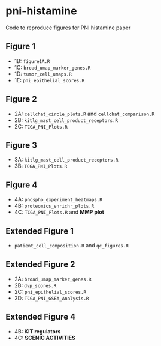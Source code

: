 # pni-histamine
Code to reproduce figures for PNI histamine paper

## Figure 1
* 1B: `figure1A.R` 
* 1C: `broad_umap_marker_genes.R`
* 1D: `tumor_cell_umaps.R`
* 1E: `pni_epithelial_scores.R`

## Figure 2
* 2A: `cellchat_circle_plots.R` and `cellchat_comparison.R`
* 2B: `kitlg_mast_cell_product_receptors.R`
* 2C: `TCGA_PNI_Plots.R`

## Figure 3
* 3A: `kitlg_mast_cell_product_receptors.R`
* 3B: `TCGA_PNI_Plots.R`

## Figure 4
* 4A: `phospho_experiment_heatmaps.R`
* 4B: `proteomics_enrichr_plots.R`
* 4C: `TCGA_PNI_Plots.R` and **MMP plot**

## Extended Figure 1
* `patient_cell_composition.R` and `qc_figures.R`
## Extended Figure 2
* 2A: `broad_umap_marker_genes.R`
* 2B: `dvp_scores.R`
* 2C: `pni_epithelial_scores.R`
* 2D: `TCGA_PNI_GSEA_Analysis.R`

## Extended Figure 4
* 4B: **KIT regulators**
* 4C: **SCENIC ACTIVITIES**
